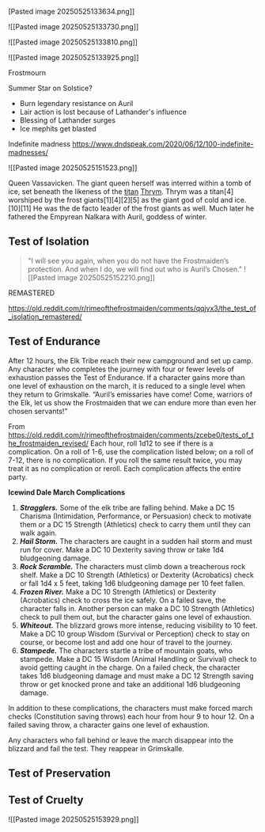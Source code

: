 [Pasted image 20250525133634.png]]

![[Pasted image 20250525133730.png]]

![[Pasted image 20250525133810.png]]

![[Pasted image 20250525133925.png]]

Frostmourn

Summer Star on Solstice?
- Burn legendary resistance on Auril
- Lair action is lost because of Lathander's influence
- Blessing of Lathander surges
- Ice mephits get blasted


Indefinite madness
https://www.dndspeak.com/2020/06/12/100-indefinite-madnesses/

![[Pasted image 20250525151523.png]]



Queen Vassavicken. The giant queen herself was interred within a tomb of ice, set beneath the likeness of the [titan](https://forgottenrealms.fandom.com/wiki/Titan "Titan") [Thrym](https://forgottenrealms.fandom.com/wiki/Thrym "Thrym"). Thrym was a titan[4] worshiped by the frost giants[1][4][2][5] as the giant god of cold and ice.[10][11] He was the de facto leader of the frost giants as well. Much later he fathered the Empyrean Nalkara with Auril, goddess of winter.



## Test of Isolation

> "I will see you again, when you do not have the Frostmaiden’s protection. And when I do, we will find out who is Auril’s Chosen."
![[Pasted image 20250525152210.png]]

REMASTERED

https://old.reddit.com/r/rimeofthefrostmaiden/comments/qqjvx3/the_test_of_isolation_remastered/



## Test of Endurance

After 12 hours, the Elk Tribe reach their new campground and set up camp. Any character who completes the journey with four or fewer levels of exhaustion passes the Test of Endurance. If a character gains more than one level of exhaustion on the march, it is reduced to a single level when they return to Grimskalle.
 “Auril’s emissaries have come! Come, warriors of
the Elk, let us show the Frostmaiden that we can endure
more than even her chosen servants!”

From https://old.reddit.com/r/rimeofthefrostmaiden/comments/zcebe0/tests_of_the_frostmaiden_revised/
Each hour, roll 1d12 to see if there is a complication. On a roll of 1-6, use the complication listed below; on a roll of 7-12, there is no complication. If you roll the same result twice, you may treat it as no complication or reroll. Each complication affects the entire party.

**Icewind Dale March Complications**

1. **_Stragglers._** Some of the elk tribe are falling behind. Make a DC 15 Charisma (Intimidation, Performance, or Persuasion) check to motivate them or a DC 15 Strength (Athletics) check to carry them until they can walk again.
2. **_Hail Storm._** The characters are caught in a sudden hail storm and must run for cover. Make a DC 10 Dexterity saving throw or take 1d4 bludgeoning damage.
3. **_Rock Scramble._** The characters must climb down a treacherous rock shelf. Make a DC 10 Strength (Athletics) or Dexterity (Acrobatics) check or fall 1d4 x 5 feet, taking 1d6 bludgeoning damage per 10 feet fallen.
4. **_Frozen River._** Make a DC 10 Strength (Athletics) or Dexterity (Acrobatics) check to cross the ice safely. On a failed save, the character falls in. Another person can make a DC 10 Strength (Athletics) check to pull them out, but the character gains one level of exhaustion.
5. **_Whiteout._** The blizzard grows more intense, reducing visibility to 10 feet. Make a DC 10 group Wisdom (Survival or Perception) check to stay on course, or become lost and add one hour of travel to the journey.
6. **_Stampede._** The characters startle a tribe of mountain goats, who stampede. Make a DC 15 Wisdom (Animal Handling or Survival) check to avoid getting caught in the charge. On a failed check, the character takes 1d6 bludgeoning damage and must make a DC 12 Strength saving throw or get knocked prone and take an additional 1d6 bludgeoning damage.

In addition to these complications, the characters must make forced march checks (Constitution saving throws) each hour from hour 9 to hour 12. On a failed saving throw, a character gains one level of exhaustion.

Any characters who fall behind or leave the march disappear into the blizzard and fail the test. They reappear in Grimskalle.






## Test of Preservation


## Test of Cruelty

![[Pasted image 20250525153929.png]]